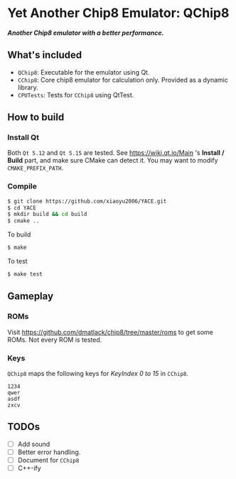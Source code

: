 # Yet Another Chip8 Emulator: QChip8

***Another Chip8 emulator with a better performance.***

## What's included
- `QChip8`: Executable for the emulator using Qt.
- `CChip8`: Core chip8 emulator for calculation only. Provided as a dynamic library.
- `CPUTests`: Tests for `CChip8` using QtTest.

## How to build

### Install Qt

Both `Qt 5.12` and `Qt 5.15` are tested. See https://wiki.qt.io/Main 's **Install / Build** part, and make sure CMake can detect it. You may want to modify `CMAKE_PREFIX_PATH`.


### Compile

```bash
$ git clone https://github.com/xiaoyu2006/YACE.git
$ cd YACE
$ mkdir build && cd build
$ cmake ..
```

To build
```bash
$ make
```

To test
```bash
$ make test
```

## Gameplay

### ROMs

Visit https://github.com/dmatlack/chip8/tree/master/roms to get some ROMs. Not every ROM is tested.

### Keys

`QChip8` maps the following keys for *KeyIndex 0 to 15* in `CChip8`.

```
1234
qwer
asdf
zxcv
```

## TODOs
- [ ] Add sound
- [ ] Better error handling.
- [ ] Document for `CChip8`
- [ ] C++-ify
